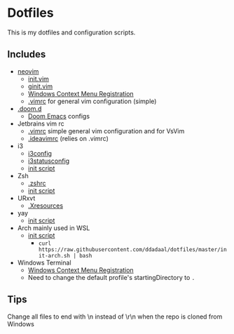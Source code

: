 # Dotfiles

This is my dotfiles and configuration scripts.

## Includes

- [neovim](nvim)
  - [init.vim](nvim/init.vim) 
  - [ginit.vim](nvim/ginit.vim)
  - [Windows Context Menu Registration](nvim/nvim.reg)
  - [.vimrc](nvim/.vimcrc) for general vim configuration (simple)
- [.doom.d](.doom.d)
  - [Doom Emacs](https://github.com/hlissner/doom-emacs) configs
- Jetbrains vim rc
  - [.vimrc](.vimrc) simple general vim configuration and for VsVim
  - [.ideavimrc](.ideavimrc) (relies on .vimrc)
- i3
  - [i3config](i3config)
  - [i3statusconfig](i3statusconfig)
  - [init script](init-i3.sh)
- Zsh
  - [.zshrc](.zshrc)
  - [init script](init-zsh.sh)
- URxvt
  - [.Xresources](.Xresources)
- yay
  - [init script](init-yay.sh)
- Arch mainly used in WSL
  - [init script](init-arch.sh)
    - `curl https://raw.githubusercontent.com/ddadaal/dotfiles/master/init-arch.sh | bash`
- Windows Terminal
  - [Windows Context Menu Registration](wt/wt.reg)
  - Need to change the default profile's startingDirectory to `.`

## Tips

Change all files to end with \n instead of \r\n when the repo is cloned from Windows
